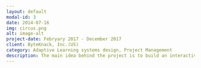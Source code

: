```yaml
---
layout: default
modal-id: 3
date: 2014-07-16
img: circus.png
alt: image-alt
project-date: Febryary 2017 - December 2017
client: ByteKnack, Inc.(US)
category: Adaptive Learning systems design, Project Management
description: The main idea behind the project is to build an interactive education system that teaches children computational thinking, computer science programming using artificial intelligence to personalize the curriculum for each student. I started as a R&D engineer. As soon as I gained deep understanding of clients' needs as well as deep understanding of the projects itself, I become a Project Manager. I continued to do some R&D tasks as well.
---
```

